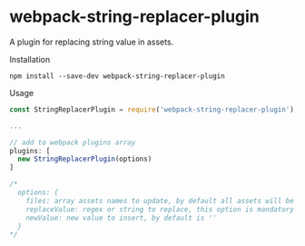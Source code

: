 # webpack-string-replacer-plugin

A plugin for replacing string value in assets.

Installation

```
npm install --save-dev webpack-string-replacer-plugin
```

Usage
```javascript
const StringReplacerPlugin = require('webpack-string-replacer-plugin');

...

// add to webpack plugins array
plugins: [
  new StringReplacerPlugin(options)
]

/*
  options: {
    files: array assets names to update, by default all assets will be updated
    replaceValue: regex or string to replace, this option is mandatory
    newValue: new value to insert, by default is ''
  }
*/
```